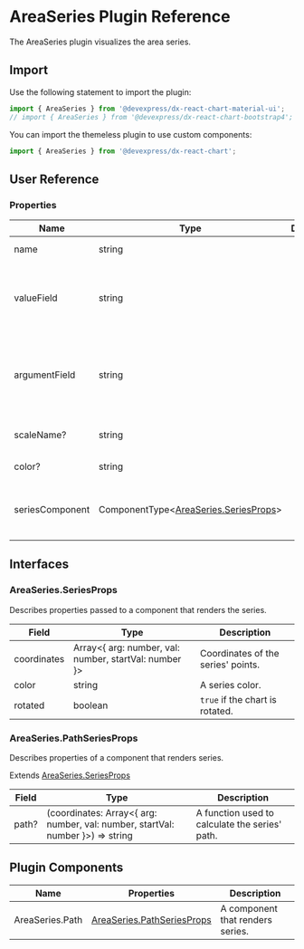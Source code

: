 # AreaSeries Plugin Reference

The AreaSeries plugin visualizes the area series.

## Import

Use the following statement to import the plugin:

```js
import { AreaSeries } from '@devexpress/dx-react-chart-material-ui';
// import { AreaSeries } from '@devexpress/dx-react-chart-bootstrap4';
```

You can import the themeless plugin to use custom components:

```js
import { AreaSeries } from '@devexpress/dx-react-chart';
```

## User Reference

### Properties

Name | Type | Default | Description
-----|------|---------|------------
name | string | | A series name.
valueField | string | | The name of a data field that provides series point values.
argumentField | string | | The name of a data field that provides series point argument values.
scaleName? | string | | An associated scale.
color? | string | | The series color.
seriesComponent | ComponentType&lt;[AreaSeries.SeriesProps](#areaseriesseriesprops)&gt; | | A component that renders series.

## Interfaces

### AreaSeries.SeriesProps

Describes properties passed to a component that renders the series.

Field | Type | Description
------|------|------------
coordinates | Array&lt;{ arg: number, val: number, startVal: number }&gt; | Coordinates of the series' points.
color | string | A series color.
rotated | boolean |  `true` if the chart is rotated.

### AreaSeries.PathSeriesProps

Describes properties of a component that renders series.

Extends [AreaSeries.SeriesProps](#areaseriesseriesprops)

Field | Type | Description
------|------|------------
path? | (coordinates: Array&lt;{ arg: number, val: number, startVal: number }&gt;) => string | A function used to calculate the series' path.

## Plugin Components

Name | Properties | Description
-----|------------|------------
AreaSeries.Path | [AreaSeries.PathSeriesProps](#areaseriespathseriesprops) | A component that renders series.
